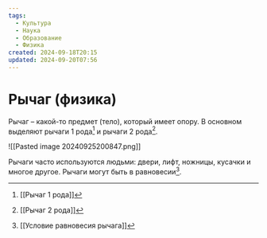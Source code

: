 ```yaml
---
tags:
  - Культура
  - Наука
  - Образование
  - Физика
created: 2024-09-18T20:15
updated: 2024-09-20T07:56
---
```

# Рычаг (физика)

Рычаг – какой-то предмет (тело), который имеет опору.
В основном выделяют рычаги 1 рода[^1] и рычаги 2 рода[^2].

![[Pasted image 20240925200847.png]]

Рычаги часто используются людьми: двери, лифт, ножницы, кусачки и многое другое.
Рычаги могут быть в равновесии[^3].


[^1]: [[Рычаг 1 рода]]
[^2]: [[Рычаг 2 рода]]
[^3]: [[Условие равновесия рычага]]

